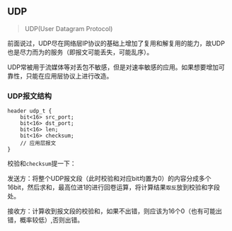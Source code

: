 ## UDP
> UDP(User Datagram Protocol)

前面说过，UDP尽在网络层IP协议的基础上增加了复用和解复用的能力，故UDP也是尽力而为的服务（即报文可能丢失，可能乱序）。

UDP常被用于流媒体等对丢包不敏感，但是对速率敏感的应用。如果想要增加可靠性，只能在应用层协议上进行改造。

### UDP报文结构

```p4
header udp_t {
    bit<16> src_port;
    bit<16> dst_port;
    bit<16> len;
    bit<16> checksum;
    // 应用层报文
}
```

校验和`checksum`提一下：

发送方：将整个UDP报文段（此时校验和对应bit均置为0）的内容分成多个16bit，然后求和，最高位进1的进行回卷运算，将计算结果`取反`放到校验和字段处。

接收方：计算收到报文段的校验和，如果不出错，则应该为16个0（也有可能出错，概率较低）,否则出错。